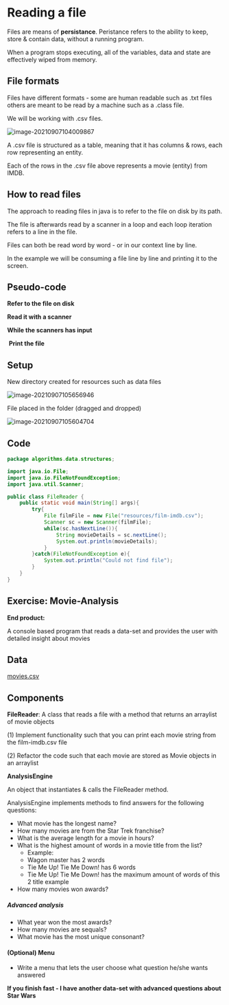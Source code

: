 # Reading a file

Files are means of **persistance**. Peristance refers to the ability to keep, store & contain data, without a running program. 

When a program stops executing, all of the variables, data and state are effectively wiped from memory.

## File formats

Files have different formats - some are human readable such as .txt files others are meant to be read by a machine such as a .class file.

We will be working with .csv files.

 ![image-20210907104009867](reading-a-file.assets/image-20210907104009867.png)

A .csv file is structured as a table, meaning that it has columns & rows, each row representing an entity.

Each of the rows in the .csv file above represents a movie (entity) from IMDB.

## How to read files

The approach to reading files in java is to refer to the file on disk by its path.

The file is afterwards read by a scanner in a loop and each loop iteration refers to a line in the file.

Files can both be read word by word - or in our context line by line.

In the example we will be consuming a file line by line and printing it to the screen.

## Pseudo-code

**Refer to the file on disk**

**Read it with a scanner**

**While the scanners has input**

​	**Print the file**

## Setup

New directory created for resources such as data files

![image-20210907105656946](reading-a-file.assets/image-20210907105656946.png)

File placed in the folder (dragged and dropped)

![image-20210907105604704](reading-a-file.assets/image-20210907105604704.png)



## Code

```java
package algorithms.data.structures;

import java.io.File;
import java.io.FileNotFoundException;
import java.util.Scanner;

public class FileReader {
    public static void main(String[] args){
        try{
            File filmFile = new File("resources/film-imdb.csv");
            Scanner sc = new Scanner(filmFile);
            while(sc.hasNextLine()){
                String movieDetails = sc.nextLine();
                System.out.println(movieDetails);
            }
        }catch(FileNotFoundException e){
            System.out.println("Could not find file");
        }
    }
}
```

## Exercise: Movie-Analysis

**End product:**

A console based program that reads a data-set and provides the user with detailed insight about movies

## Data

[movies.csv](reading-a-file.assets/movies.csv) 

## Components

**FileReader**: A class that reads a file with a method that returns an arraylist of movie objects

(1) Implement functionality such that you can print each movie string from the film-imdb.csv file

(2) Refactor the code such that each movie are stored as Movie objects in an arraylist

**AnalysisEngine**

An object that instantiates & calls the FileReader method. 

AnalysisEngine implements methods to find answers for the following questions:

- What movie has the longest name?
- How many movies are from the Star Trek franchise?
- What is the average length for a movie in hours?
- What is the highest amount of words in a movie title from the list?
  - Example:
  - Wagon master has 2 words
  - Tie Me Up! Tie Me Down! has 6 words
  - Tie Me Up! Tie Me Down! has the maximum amount of words of this 2 title example
- How many movies won awards? 

##### Advanced analysis

- What year won the most awards?
- How many movies are sequals?
- What movie has the most unique consonant?

#### (Optional) Menu

- Write a menu that lets the user choose what question he/she wants answered

**If you finish fast - I have another data-set with advanced questions about Star Wars**